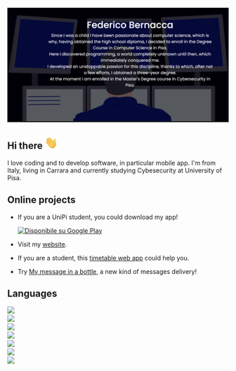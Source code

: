 [![Header](https://github.com/fedehsq/fedehsq/blob/main/images/me.png "Header")](https://fedehsq.github.io/)


## Hi there <img src="https://github.com/fedehsq/fedehsq/blob/main/images/hi.gif" width="30px">
I love coding and to develop software, in particular mobile app. I'm from Italy, living in Carrara and currently studying Cybesecurity at University of Pisa.

## Online projects
* If you are a UniPi student, you could download my app! 

  <a href='https://play.google.com/store/apps/details?id=com.fedeveloper.libretto&pcampaignid=pcampaignidMKT-Other-global-all-co-prtnr-py-PartBadge-Mar2515-1'><img
                          alt='Disponibile su Google Play'
                          src='https://play.google.com/intl/en_us/badges/static/images/badges/it_badge_web_generic.png' style="width: 185px;" />
                          </a>

* Visit my [website](https://fedehsq.github.io/).
* If you are a student, this [timetable web app](https://fedehsq.github.io/timetable/) could help you.
* Try [My message in a bottle](https://my-message-in-a-bottle.herokuapp.com/), a new kind of messages delivery! 

## Languages
![](https://img.shields.io/badge/Code-Dart-red)\
![](https://img.shields.io/badge/Code-Java-orange)\
![](https://img.shields.io/badge/Code-JavaScript-important)\
![](https://img.shields.io/badge/Code-C(++)-yellow)\
![](https://img.shields.io/badge/Code-Python-yellowgreen)\
![](https://img.shields.io/badge/Code-Swift-green)\
![](https://img.shields.io/badge/Code-OCaml-success)
